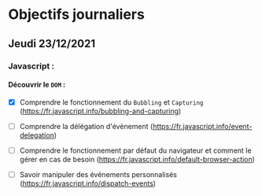 # Objectifs journaliers

## Jeudi 23/12/2021

### Javascript :

  #### Découvrir le `DOM` :

* [X] Comprendre le fonctionnement du `Bubbling` et `Capturing` (https://fr.javascript.info/bubbling-and-capturing)
* [ ] Comprendre la délégation d'évènement (https://fr.javascript.info/event-delegation)
* [ ] Comprendre le fonctionnement par défaut du navigateur et comment le gérer en cas de besoin (https://fr.javascript.info/default-browser-action)
* [ ] Savoir manipuler des événements personnalisés (https://fr.javascript.info/dispatch-events)



